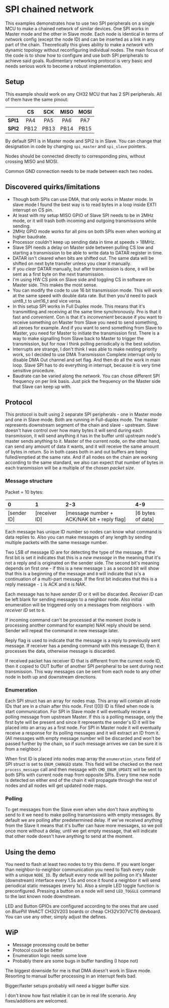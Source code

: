 # SPI chained network

This examples demonstrates how to use two SPI peripherals on a single MCU to make a chained network of similar devices. One SPI works in Master mode and the other in Slave mode. Each node is identical in terms of *network* config (except the node ID) and can be inserted as a link in any part of the chain. Theoretically this gives ability to make a *network* with dynamic topology without reconfiguring individual nodes. The main focus of the code is to show how to configure and use both SPI peripherals to achieve said goals. Rudimentary networking protocol is very basic and needs serious work to become a robust implementation.

## Setup

This example should work on any CH32 MCU that has 2 SPI peripherals. All of them have the same pinout:

|        | CS  | SCK | MISO | MOSI |
| :-:    | :-: | :-: | :-:  | :-:  |
|**SPI1**|PA4  |PA5  |PA6   |PA7   |
|**SPI2**|PB12 |PB13 |PB14  |PB15  |

By default SPI1 is in Master mode and SPI2 is in Slave. You can change that designation in code by changing ``spi_master`` and ``spi_slave`` pointers.

Nodes should be connected directly to corresponding pins, without crossing MISO and MOSI.

Common GND connection needs to be made between each two nodes.

## Discovered quirks/limitations

- Though both SPIs can use DMA, that only works in Master mode. In slave mode I found the best way is to read bytes in a loop inside EXTI interrupt on CS pin.
- At least with my setup MISO GPIO of Slave SPI needs to be in 2MHz mode, or it will trash both incoming and outgoing transmissions while sending.
- 2MHz GPIO mode works for all pins on both SPIs even when working at higher baudrate.
- Processor couldn't keep up sending data in time at speeds > 18MHz.
- Slave SPI needs a delay on Master side between pulling CS low and starting a transmission to be able to write data to DATAR register in time.
- DATAR isn't cleared when bits are shifted out. The same data will be shifted on next byte transfer unless you clear it manually.
- If you *clear* DATAR manually, but after transmission is done, ``0`` will be sent as a first byte on the next transmission.
- I'm using HW CS pink on Slave side and toggling CS in software on Master side. This makes the most sense.
- You can modify the code to use 16 bit transmission mode. This will work at the same speed with double data rate. But then you'd need to pack uint8_t to uint16_t and vice versa.
- In this setup SPI works in Full Duplex mode. This means that it's transmitting and receiving at the same time synchronously. Pro is that it fast and *convenient*. Con is that it's *inconvenient* because if you want to receive something on Master from Slave you need to send something, all zeroes for example. And if you want to send something from Slave to Master, you need for Master to initiate the transmission first. There is a way to make signalling from Slave back to Master to trigger the transmission, but for now I think polling periodically is the best solution.
- Interrupts are strange, I don't think I was able to make nesting priority work, so I decided to use DMA Transmission Complete interrupt only to disable DMA Out channel and set flag. And then do all the work in main loop. Slave SPI has to do everything in interrupt, because it is very time sensitive procedure.
- Baudrate can be varied along the *network*. You can chose different SPI frequency on per link basis. Just pick the frequency on the Master side that Slave can keep up with.

## Protocol

This protocol is built using 2 separate SPI peripherals - one in Master mode and one in Slave mode. Both are running in Full-duplex mode. The master represents downstream segment of the chain and slave - upstream. Slave doesn't have control over how many bytes it will send during each transmission, it will send anything it has in the buffer until upstream node's master sends anything to it. Master of the current node, on the other hand, can send any amount of data it wants, and it will receive the same amount of bytes in return. So in both cases both in and out buffers are being fulled/emptied at the same rate. And if all nodes on the chain are working according to the same standard, we also can expect that number of bytes in each transmission will be a multiple of the chosen *packet size*.

### Message structure

Packet = 10 bytes:

| 0           | 1             | 2-3                                         | 4-9               |
|       :-    | :-            | :-                                          | :-                |
| [sender ID] | [receiver ID] | [message number + ACK/NAK bit + reply flag] | [6 bytes of data] |

Each message has unique ID number so nodes can know what command is data replies to. Also you can make messages of any length by sending multiple packets with the same message number.

Two LSB of message ID are for detecting the type of the message. If the first bit is set it indicates that this is a *new message* in the meaning that it's not a reply and is originated on the sender side. The second bit's meaning depends on first one - if this is a new message ``1`` as a second bit will show that this is a beginning of the message and ``0`` will indicate that is's a continuation of a multi-part message. If the first bit indicates that this is a reply message - ``1`` is ACK and ``0`` is NAK.

Each message has to have *sender ID* or it will be discarded. *Receiver ID* can be left blank for sending messages to a neighbor node. Also initial enumeration will be triggered only on a messages from neighbors - with *receiver ID* set to ``0``.

If incoming command can't be processed at the moment (node is processing another command for example) NAK reply should be send. Sender will repeat the command in new message later.

Reply flag is used to indicate that the message is a reply to previously sent message. If receiver has a pending command with this message ID, then it processes the data, otherwise message is discarded.

If received packet has receiver ID that is different from the current node ID, then it copied to OUT buffer of another SPI peripheral to be sent during next transmission. This way messages can be sent from each node to any other node in both up and downstream directions.

### Enumeration

Each SPI struct has an array for nodes map. This array will contain all node IDs that are in a chain after this node. First ([0]) ID is filled when node is start communication. For SPI in Slave mode it will eventually receive a polling message from upstream Master. If this is a polling message, only the first byte will be present and since it represents the sender's ID it will be placed into an array as a first node. For SPI in Master node it will eventually receive a response for its polling messages and it will extract an ID from it. (All messages with empty message number will be discarded and won't be passed further by the chain, so if such message arrives we can be sure it is from a neighbor.)

When first ID is placed into nodes map array the ``enumeration_state`` field of SPI struct is set to ``ENUM_CHANGED`` state. This field will be checked on the next ``process_message`` call and then message with ``CMD_ENUM_UPDATE`` will be sent to both SPIs with current node map from opposite SPIs. Every time new node is detected on either end of the chain it will propagate through the rest of nodes and all nodes will get updated node maps.

### Polling

To get messages from the Slave even when whe don't have anything to send to it we need to make polling transmissions with empty messages. By default we are polling after predetermined delay. If we've received anything from the Slave it means that it's buffer can have more messages, so we poll once more without a delay, until we get empty message, that will indicate that other node doesn't have anything to send at the moment.

## Using the demo

You need to flash at least two nodes to try this demo. If you want longer than neighbor-to-neighbor communication you need to flash every node with a unique ``NODE_ID``. By default every node will be polling on it's Master (downstream) interface every 1.5s and once it found a neighbor it will send periodical static messages (every 1s). Also a simple LED toggle function is preconfigured. Pressing a button on a node will send ``LED_TOGGLE`` command to the last known node downstream.

LED and Button GPIOs are configured according to the ones that are used on *BluePill* WeACT CH32V203 boards or cheap CH32V307VCT6 devboard. You can use any other, simply adjust the defines.

## WiP

- Message processing could be better
- Protocol could be better
- Enumeration logic needs some love
- Probably there are some bugs in buffer handling (I hope not)

The biggest downside for me is that DMA doesn't work in Slave mode. Resorting to manual buffer processing in an interrupt feels bad.

Bigger/faster setups probably will need a bigger buffer size.

I don't know how fast reliable it can be in real life scenario. Any fixes/additions are welcomed.

